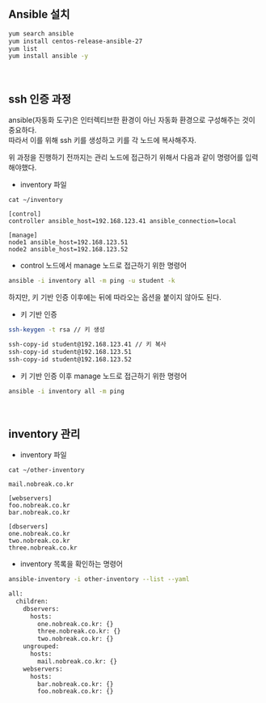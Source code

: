 ## Ansible 설치
```bash
yum search ansible
yum install centos-release-ansible-27
yum list
yum install ansible -y
```

</br>  

## ssh 인증 과정
ansible(자동화 도구)은 인터렉티브한 환경이 아닌 자동화 환경으로 구성해주는 것이 중요하다.  
따라서 이를 위해 ssh 키를 생성하고 키를 각 노드에 복사해주자.

위 과정을 진행하기 전까지는 관리 노드에 접근하기 위해서 다음과 같이 명령어를 입력해야했다.
- inventory 파일
```
cat ~/inventory

[control]
controller ansible_host=192.168.123.41 ansible_connection=local

[manage]
node1 ansible_host=192.168.123.51
node2 ansible_host=192.168.123.52
```

- control 노드에서 manage 노드로 접근하기 위한 명령어
```bash
ansible -i inventory all -m ping -u student -k
```

하지만, 키 기반 인증 이후에는 뒤에 따라오는 옵션을 붙이지 않아도 된다.
- 키 기반 인증
```bash
ssh-keygen -t rsa // 키 생성

ssh-copy-id student@192.168.123.41 // 키 복사
ssh-copy-id student@192.168.123.51
ssh-copy-id student@192.168.123.52
```

- 키 기반 인증 이후 manage 노드로 접근하기 위한 명령어
```bash
ansible -i inventory all -m ping
```

</br>  

## inventory 관리
- inventory 파일
```
cat ~/other-inventory

mail.nobreak.co.kr

[webservers]
foo.nobreak.co.kr
bar.nobreak.co.kr

[dbservers]
one.nobreak.co.kr
two.nobreak.co.kr
three.nobreak.co.kr
```

- inventory 목록을 확인하는 명령어
```bash
ansible-inventory -i other-inventory --list --yaml
```
```bash
all:
  children:
    dbservers:
      hosts:
        one.nobreak.co.kr: {}
        three.nobreak.co.kr: {}
        two.nobreak.co.kr: {}
    ungrouped:
      hosts:
        mail.nobreak.co.kr: {}
    webservers:
      hosts:
        bar.nobreak.co.kr: {}
        foo.nobreak.co.kr: {}
```
